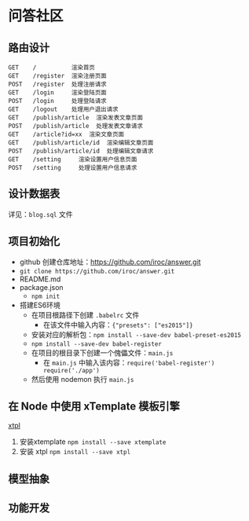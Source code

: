 # 问答社区

## 路由设计

```
GET    /          渲染首页
GET    /register  渲染注册页面
POST   /register  处理注册请求
GET    /login     渲染登陆页面
POST   /login     处理登陆请求
GET    /logout    处理用户退出请求
GET    /publish/article  渲染发表文章页面
POST   /publish/article  处理发表文章请求
GET    /article?id=xx  渲染文章页面
GET    /publish/article/id  渲染编辑文章页面
POST   /publish/article/id  处理编辑文章请求
GET    /setting     渲染设置用户信息页面
POST   /setting     处理设置用户信息请求
```

## 设计数据表

详见：`blog.sql` 文件

## 项目初始化

- github 创建仓库地址：https://github.com/iroc/answer.git
- `git clone https://github.com/iroc/answer.git`
- README.md
- package.json
  + `npm init`
- 搭建ES6环境
  + 在项目根路径下创建 `.babelrc` 文件
    * 在该文件中输入内容：`{"presets": ["es2015"]}`
  + 安装对应的解析包：`npm install --save-dev babel-preset-es2015`
  + `npm install --save-dev babel-register`
  + 在项目的根目录下创建一个傀儡文件：`main.js`
    * 在 `main.js` 中输入该内容：`require('babel-register')  require('./app')`
  + 然后使用 nodemon  执行 `main.js`

## 在 Node 中使用 xTemplate 模板引擎

[xtpl](https://github.com/xtemplate/xtpl)

1. 安装xtemplate `npm install --save xtemplate`
2. 安装 xtpl `npm install --save xtpl`

## 模型抽象

## 功能开发



